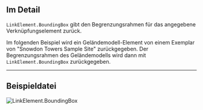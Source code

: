 ## Im Detail
`LinkElement.BoundingBox` gibt den Begrenzungsrahmen für das angegebene Verknüpfungselement zurück.

Im folgenden Beispiel wird ein Geländemodell-Element von einem Exemplar von "Snowdon Towers Sample Site" zurückgegeben. Der Begrenzungsrahmen des Geländemodells wird dann mit `LinkElement.BoundingBox` zurückgegeben.

___
## Beispieldatei

![LinkElement.BoundingBox](./Revit.Elements.LinkElement.BoundingBox_img.jpg)
